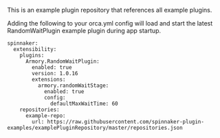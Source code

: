 This is an example plugin repository that references all example plugins.

Adding the following to your orca.yml config will load and start the latest RandomWaitPlugin example plugin during app startup.
```
spinnaker:
  extensibility:
    plugins:
      Armory.RandomWaitPlugin:
        enabled: true
        version: 1.0.16
        extensions:
          armory.randomWaitStage:
            enabled: true
            config:
              defaultMaxWaitTime: 60
    repositories:
      example-repo:
        url: https://raw.githubusercontent.com/spinnaker-plugin-examples/examplePluginRepository/master/repositories.json
```
